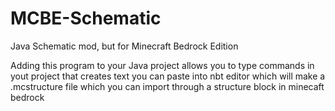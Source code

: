 # MCBE-Schematic
Java Schematic mod, but for Minecraft Bedrock Edition

Adding this program to your Java project allows you to type commands in yout project that creates text you can paste into nbt editor which will make a .mcstructure file which you can import through a structure block in minecaft bedrock
